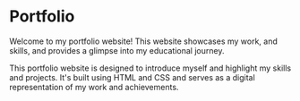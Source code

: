 # Portfolio

Welcome to my portfolio website! This website showcases my work, and skills, and provides a glimpse into my educational journey.

This portfolio website is designed to introduce myself and highlight my skills and projects. It's built using HTML and CSS and serves as a digital representation of my work and achievements.
